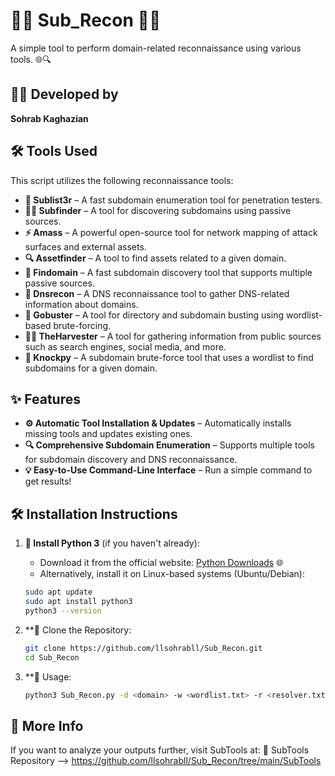 # 🕵️‍♂️ **Sub_Recon** 🕵️‍♀️

A simple tool to perform domain-related reconnaissance using various tools. 🌐🔍

## 👨‍💻 **Developed by**
**Sohrab Kaghazian** 

## 🛠️ **Tools Used**

This script utilizes the following reconnaissance tools:

- **🔑 Sublist3r** – A fast subdomain enumeration tool for penetration testers.
- **🕵️‍♂️ Subfinder** – A tool for discovering subdomains using passive sources.
- **⚡ Amass** – A powerful open-source tool for network mapping of attack surfaces and external assets.
- **🔍 Assetfinder** – A tool to find assets related to a given domain.
- **🚀 Findomain** – A fast subdomain discovery tool that supports multiple passive sources.
- **📡 Dnsrecon** – A DNS reconnaissance tool to gather DNS-related information about domains.
- **📂 Gobuster** – A tool for directory and subdomain busting using wordlist-based brute-forcing.
- **🧑‍💻 TheHarvester** – A tool for gathering information from public sources such as search engines, social media, and more.
- **🔨 Knockpy** – A subdomain brute-force tool that uses a wordlist to find subdomains for a given domain.

## ✨ **Features**

- **⚙️ Automatic Tool Installation & Updates** – Automatically installs missing tools and updates existing ones.
- **🔍 Comprehensive Subdomain Enumeration** – Supports multiple tools for subdomain discovery and DNS reconnaissance.
- **💡 Easy-to-Use Command-Line Interface** – Run a simple command to get results!

## 🛠️ **Installation Instructions**

1. **🔹 Install Python 3** (if you haven't already):

   - Download it from the official website: [Python Downloads](https://www.python.org/downloads/) 🌐
   - Alternatively, install it on Linux-based systems (Ubuntu/Debian):

   ```bash
   sudo apt update
   sudo apt install python3
   python3 --version
   
2. **🔹 Clone the Repository:

   ```bash
   git clone https://github.com/llsohrabll/Sub_Recon.git
   cd Sub_Recon
   
3. **🔹 Usage:

   ```bash
   python3 Sub_Recon.py -d <domain> -w <wordlist.txt> -r <resolver.txt>

## 📜 More Info
If you want to analyze your outputs further, visit SubTools at:
🔗 SubTools Repository --> https://github.com/llsohrabll/Sub_Recon/tree/main/SubTools
